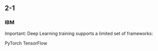 <!--
 * @Created by: Xiang Pan
 * @Date: 2022-04-23 21:45:49
 * @LastEditors: Xiang Pan
 * @LastEditTime: 2022-04-23 21:50:25
 * @Email: xiangpan@nyu.edu
 * @FilePath: /HW5/problem2/2_1.md
 * @Description: 
-->

## 2-1
### IBM

Important: Deep Learning training supports a limited set of frameworks:

PyTorch
TensorFlow



### 